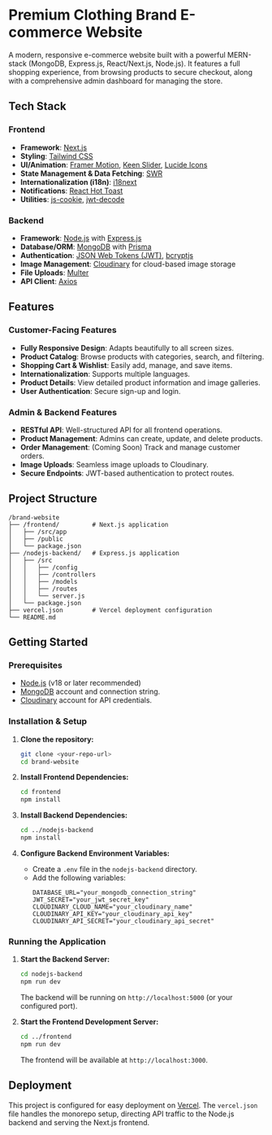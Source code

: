 # Premium Clothing Brand E-commerce Website

A modern, responsive e-commerce website built with a powerful MERN-stack (MongoDB, Express.js, React/Next.js, Node.js). It features a full shopping experience, from browsing products to secure checkout, along with a comprehensive admin dashboard for managing the store.

## Tech Stack

### Frontend
- **Framework**: [Next.js](https://nextjs.org/)
- **Styling**: [Tailwind CSS](https://tailwindcss.com/)
- **UI/Animation**: [Framer Motion](https://www.framer.com/motion/), [Keen Slider](https://keen-slider.io/), [Lucide Icons](https://lucide.dev/)
- **State Management & Data Fetching**: [SWR](https://swr.vercel.app/)
- **Internationalization (i18n)**: [i18next](https://www.i18next.com/)
- **Notifications**: [React Hot Toast](https://react-hot-toast.com/)
- **Utilities**: [js-cookie](https://github.com/js-cookie/js-cookie), [jwt-decode](https://github.com/auth0/jwt-decode)

### Backend
- **Framework**: [Node.js](https://nodejs.org/) with [Express.js](https://expressjs.com/)
- **Database/ORM**: [MongoDB](https://www.mongodb.com/) with [Prisma](https://www.prisma.io/)
- **Authentication**: [JSON Web Tokens (JWT)](https://jwt.io/), [bcryptjs](https://github.com/dcodeIO/bcrypt.js)
- **Image Management**: [Cloudinary](https://cloudinary.com/) for cloud-based image storage
- **File Uploads**: [Multer](https://github.com/expressjs/multer)
- **API Client**: [Axios](https://axios-http.com/)

## Features

### Customer-Facing Features
- **Fully Responsive Design**: Adapts beautifully to all screen sizes.
- **Product Catalog**: Browse products with categories, search, and filtering.
- **Shopping Cart & Wishlist**: Easily add, manage, and save items.
- **Internationalization**: Supports multiple languages.
- **Product Details**: View detailed product information and image galleries.
- **User Authentication**: Secure sign-up and login.

### Admin & Backend Features
- **RESTful API**: Well-structured API for all frontend operations.
- **Product Management**: Admins can create, update, and delete products.
- **Order Management**: (Coming Soon) Track and manage customer orders.
- **Image Uploads**: Seamless image uploads to Cloudinary.
- **Secure Endpoints**: JWT-based authentication to protect routes.

## Project Structure

```
/brand-website
├── /frontend/         # Next.js application
│   ├── /src/app
│   ├── /public
│   └── package.json
├── /nodejs-backend/   # Express.js application
│   ├── /src
│   │   ├── /config
│   │   ├── /controllers
│   │   ├── /models
│   │   ├── /routes
│   │   └── server.js
│   └── package.json
├── vercel.json        # Vercel deployment configuration
└── README.md
```

## Getting Started

### Prerequisites
- [Node.js](https://nodejs.org/en/download/) (v18 or later recommended)
- [MongoDB](https://www.mongodb.com/try/download/community) account and connection string.
- [Cloudinary](https://cloudinary.com/users/register/free) account for API credentials.

### Installation & Setup

1.  **Clone the repository:**
    ```bash
    git clone <your-repo-url>
    cd brand-website
    ```

2.  **Install Frontend Dependencies:**
    ```bash
    cd frontend
    npm install
    ```

3.  **Install Backend Dependencies:**
    ```bash
    cd ../nodejs-backend
    npm install
    ```

4.  **Configure Backend Environment Variables:**
    - Create a `.env` file in the `nodejs-backend` directory.
    - Add the following variables:
      ```
      DATABASE_URL="your_mongodb_connection_string"
      JWT_SECRET="your_jwt_secret_key"
      CLOUDINARY_CLOUD_NAME="your_cloudinary_name"
      CLOUDINARY_API_KEY="your_cloudinary_api_key"
      CLOUDINARY_API_SECRET="your_cloudinary_api_secret"
      ```

### Running the Application

1.  **Start the Backend Server:**
    ```bash
    cd nodejs-backend
    npm run dev
    ```
    The backend will be running on `http://localhost:5000` (or your configured port).

2.  **Start the Frontend Development Server:**
    ```bash
    cd ../frontend
    npm run dev
    ```
    The frontend will be available at `http://localhost:3000`.

## Deployment

This project is configured for easy deployment on [Vercel](https://vercel.com/). The `vercel.json` file handles the monorepo setup, directing API traffic to the Node.js backend and serving the Next.js frontend.
